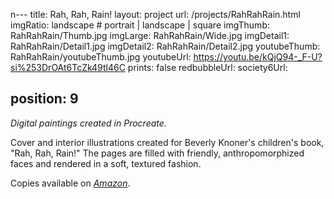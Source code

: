 n---
title: Rah, Rah, Rain!
layout: project
url: /projects/RahRahRain.html
imgRatio: landscape # portrait | landscape | square
imgThumb: RahRahRain/Thumb.jpg
imgLarge: RahRahRain/Wide.jpg
imgDetail1: RahRahRain/Detail1.jpg
imgDetail2: RahRahRain/Detail2.jpg
youtubeThumb: RahRahRain/youtubeThumb.jpg
youtubeUrl: https://youtu.be/kQjQ94-_F-U?si%253DrOAt6TcZk49tl46C
prints: false
redbubbleUrl:
society6Url: 

position: 9
---

*Digital paintings created in Procreate.*

 Cover and interior illustrations created for Beverly Knoner's children's book, "Rah, Rah, Rain!"  The pages are filled with friendly, anthropomorphized faces and rendered in a soft, textured fashion.

 Copies available on [*Amazon*](https://a.co/d/7JtzWkw).
